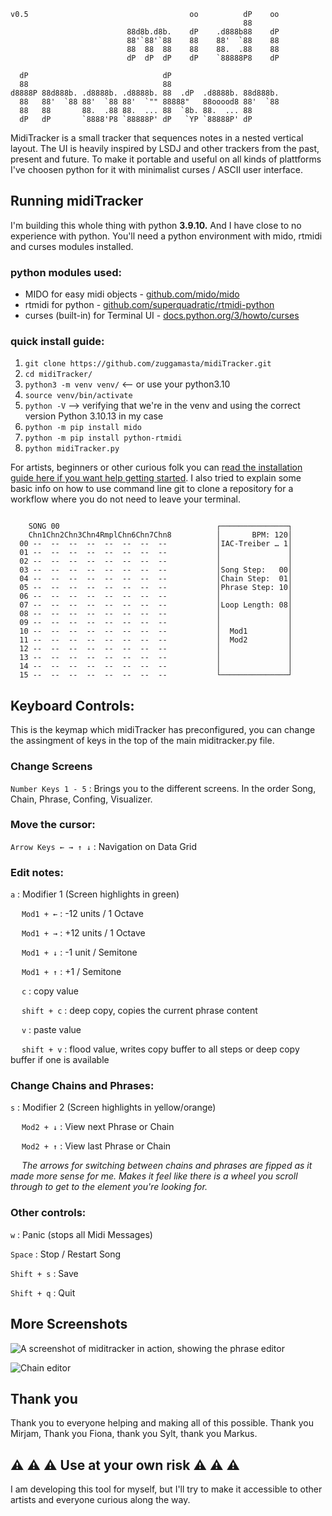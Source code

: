 ```
v0.5                                    oo          dP    oo 
                                                    88       
                          88d8b.d8b.    dP    .d888b88    dP 
                          88'`88'`88    88    88'  `88    88 
                          88  88  88    88    88.  .88    88 
                          dP  dP  dP    dP    `88888P8    dP 

  dP                              dP                         
  88                              88                         
d8888P 88d888b. .d8888b. .d8888b. 88  .dP  .d8888b. 88d888b. 
  88   88'  `88 88'  `88 88'  `"" 88888"   88ooood8 88'  `88 
  88   88       88.  .88 88.  ... 88  `8b. 88.  ... 88       
  dP   dP       `8888'P8 `88888P' dP   `YP `88888P' dP       
```                                 


MidiTracker is a small tracker that sequences notes in a nested vertical layout. The UI is heavily inspired by LSDJ and other trackers from the past, present and future. To make it portable and useful on all kinds of plattforms I've choosen python for it with minimalist curses / ASCII user interface.


## Running midiTracker

I'm building this whole thing with python **3.9.10.** And I have close to no experience with python. You'll need a python environment with mido, rtmidi and curses modules installed.

### python modules used:
- MIDO for easy midi objects - [github.com/mido/mido](https://github.com/mido/mido)
- rtmidi for python - [github.com/superquadratic/rtmidi-python](https://github.com/superquadratic/rtmidi-python)
- curses (built-in) for Terminal UI - [docs.python.org/3/howto/curses](https://docs.python.org/3/howto/curses.html)

### quick install guide:
1. `git clone https://github.com/zuggamasta/midiTracker.git`
2. `cd midiTracker/`
3. `python3 -m venv venv/` <-- or use your python3.10 
4. `source venv/bin/activate` 
5. `python -V` --> verifying that we're in the venv and using the correct version Python 3.10.13 in my case
6. `python -m pip install mido`
7. `python -m pip install python-rtmidi`
8. `python midiTracker.py`

For artists, beginners or other curious folk you can [read the installation guide here if you want help getting started](https://github.com/zuggamasta/midiTracker/wiki/Installing-midiTracker-(Beginner-Friendly)). I also tried to explain some basic info on how to use command line git to clone a repository for a workflow where you do not need to leave your terminal.

```

    SONG 00                                   ┌───────────────┐
    Chn1Chn2Chn3Chn4RmplChn6Chn7Chn8          │       BPM: 120│
  00 --  --  --  --  --  --  --  --           │IAC-Treiber … 1│
  01 --  --  --  --  --  --  --  --           │               │
  02 --  --  --  --  --  --  --  --           │               │
  03 --  --  --  --  --  --  --  --           │Song Step:   00│
  04 --  --  --  --  --  --  --  --           │Chain Step:  01│
  05 --  --  --  --  --  --  --  --           │Phrase Step: 10│
  06 --  --  --  --  --  --  --  --           │               │
  07 --  --  --  --  --  --  --  --           │Loop Length: 08│
  08 --  --  --  --  --  --  --  --           │               │
  09 --  --  --  --  --  --  --  --           │               │
  10 --  --  --  --  --  --  --  --           │  Mod1         │
  11 --  --  --  --  --  --  --  --           │  Mod2         │
  12 --  --  --  --  --  --  --  --           │               │
  13 --  --  --  --  --  --  --  --           │               │
  14 --  --  --  --  --  --  --  --           │               │
  15 --  --  --  --  --  --  --  --           └───────────────┘

```
## Keyboard Controls:

This is the keymap which midiTracker has preconfigured, you can change the assingment of keys in the top of the main miditracker.py file.

### Change Screens

```Number Keys 1 - 5``` :  Brings you to the different screens. In the order Song, Chain, Phrase, Confing, Visualizer.

### Move the cursor:

```Arrow Keys ← → ↑ ↓``` : Navigation on Data Grid

### Edit notes:

```a``` : Modifier 1 (Screen highlights in green)

&emsp; ```Mod1 + ←``` : -12 units / 1 Octave

&emsp; ```Mod1 + →``` : +12 units / 1 Octave

&emsp; ```Mod1 + ↓``` : -1 unit / Semitone

&emsp; ```Mod1 + ↑``` : +1 / Semitone

&emsp; ```c``` : copy value

&emsp; ```shift + c``` : deep copy, copies the current phrase content 

&emsp; ```v``` : paste value

&emsp; ```shift + v``` : flood value, writes copy buffer to all steps or deep copy buffer if one is available

### Change Chains and Phrases:

```s``` : Modifier 2 (Screen highlights in yellow/orange)

&emsp; ```Mod2 + ↓``` : View next Phrase or Chain

&emsp; ```Mod2 + ↑``` : View last Phrase or Chain

&emsp; *The arrows for switching between chains and phrases are fipped as it made more sense for me. Makes it feel like there is a wheel you scroll through to get to the element you're looking for.* 

### Other controls:

```w``` : Panic (stops all Midi Messages)

```Space``` : Stop / Restart Song

```Shift + s``` : Save

```Shift + q``` : Quit


## More Screenshots

![A screenshot of miditracker in action, showing the phrase editor](/Documentation/screen_2.png)

![Chain editor](/Documentation/screen_3.png)


## Thank you
Thank you to everyone helping and making all of this possible. Thank you Mirjam, Thank you Fiona, thank you Sylt, thank you Markus.


## ⚠️ ⚠️ ⚠️ Use at your own risk ⚠️ ⚠️ ⚠️
I am developing this tool for myself, but I'll try to make it accessible to other artists and everyone curious along the way.

